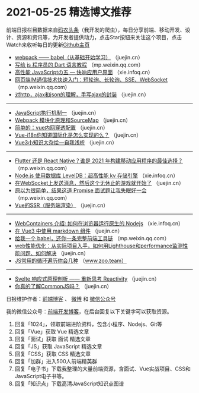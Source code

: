 # 2021-05-25 精选博文推荐

前端日报栏目数据来自[码农头条](http://hao.caibaojian.com.cn/)（我开发的爬虫），每日分享前端、移动开发、设计、资源和资讯等，为开发者提供动力，点击Star按钮来关注这个项目，点击Watch来收听每日的更新[Github主页](https://github.com/kujian/frontendDaily)
* [webpack —— babel（从基础开始学习）](https://juejin.cn/post/6965737365864349710) （juejin.cn）
* [写给 js 程序员的 Dart 语言教程](https://mp.weixin.qq.com/s?__biz=MzI3NzIzMDY0NA==&mid=2247502027&idx=1&sn=c28ac52b2443e6e78fc7df986a89c2d4) （mp.weixin.qq.com）
* [高性能 JavaScriptの五 &#8212; 快响应用户界面](https://xie.infoq.cn/article/b8ef52342a9dad9a39a70f77c) （xie.infoq.cn）
* [网页端IM通信技术快速入门：短轮询、长轮询、SSE、WebSocket](https://mp.weixin.qq.com/s?__biz=MzUzMjM5ODk5Nw==&mid=2247486867&idx=1&sn=31c5be08f334bdd196d9ffe20c2d1853) （mp.weixin.qq.com）
* [对http，ajax和json的理解，手写ajax的封装](https://juejin.cn/post/6965695714949070885) （juejin.cn）

***
* [JavaScript执行机制一](https://juejin.cn/post/6965786039185047559) （juejin.cn）
* [Webpack 模块化原理和SourceMap](https://juejin.cn/post/6965677810862161950) （juejin.cn）
* [简单的：vue内网穿透配置](https://juejin.cn/post/6965785847174004766) （juejin.cn）
* [Vue-i18n你知道国际化是怎么实现的么？](https://juejin.cn/post/6965660033728135176) （juejin.cn）
* [Vue3小知识大杂烩—自我浅析](https://juejin.cn/post/6965767566589427742) （juejin.cn）

***
* [Flutter 还是 React Native？谁是 2021 年构建移动应用程序的最佳选择？](https://mp.weixin.qq.com/s/qRXOcloppZ0qcbIxfwOqSg) （mp.weixin.qq.com）
* [Node.js 使用数据库 LevelDB：超高性能 kv 存储引擎](https://xie.infoq.cn/article/cf4a17ba0ea38c6f560375b8d) （xie.infoq.cn）
* [在WebSocket上发送消息，然后这个无休止的游戏就开始了](https://juejin.cn/post/6965759732099317767) （juejin.cn）
* [原以为很简单，结果这道 Promise 面试题让我失眠好一会](https://mp.weixin.qq.com/s?__biz=MzU5NDM5MDg1Mw==&mid=2247491758&idx=1&sn=6af2cdfd11ff446e3ee7d5b1ec1e73ec) （mp.weixin.qq.com）
* [Vue的SSR（服务端渲染）](https://juejin.cn/post/6965748513674100743) （juejin.cn）

***
* [WebContainers 介绍: 如何在浏览器运行原生的 Nodejs](https://xie.infoq.cn/article/b7f4f6e5bb831e4f20cdca35a) （xie.infoq.cn）
* [在 Vue3 中使用 markdown 组件](https://juejin.cn/post/6965745846004482084) （juejin.cn）
* [给我一个 babel，还你一条完整前端工具链](https://mp.weixin.qq.com/s?__biz=MzkzMTIzMDUwMg==&mid=2247484026&idx=1&sn=fed020cd62f9db615bbde5a77680e40f) （mp.weixin.qq.com）
* [web性能优化：从实际项目入手，如何用Lighthouse和performance监测性能问题、如何解决](https://juejin.cn/post/6965744691979485197) （juejin.cn）
* [JS常用的循环遍历你会几种](https://www.zoo.team/article/cycle-in-js) （www.zoo.team）

***
* [Svelte 响应式原理剖析 —— 重新思考 Reactivity](https://juejin.cn/post/6965741667928244254) （juejin.cn）
* [你真的了解CommonJS吗？](https://juejin.cn/post/6965820357932482597) （juejin.cn）

日报维护作者：[前端博客](http://caibaojian.com.cn/) 、 [微博](http://weibo.com/kujian) 和 [微信公众号](https://open.weixin.qq.com/qr/code?username=caibaojian_com)

我的微信公众号：[前端开发博客](https://open.weixin.qq.com/qr/code?username=caibaojian_com)，在后台回复以下关键字可以获取资源。

1. 回复「1024」，领取前端进阶资料，包含小程序、Nodejs、Git等
2. 回复「Vue」获取 Vue 精选文章
3. 回复「面试」获取 面试 精选文章
4. 回复「JS」获取 JavaScript 精选文章
5. 回复「CSS」获取 CSS 精选文章
6. 回复「加群」进入500人前端精英群
7. 回复「电子书」下载我整理的大量前端资源，含面试、Vue实战项目、CSS和JavaScript电子书等。
8. 回复「知识点」下载高清JavaScript知识点图谱